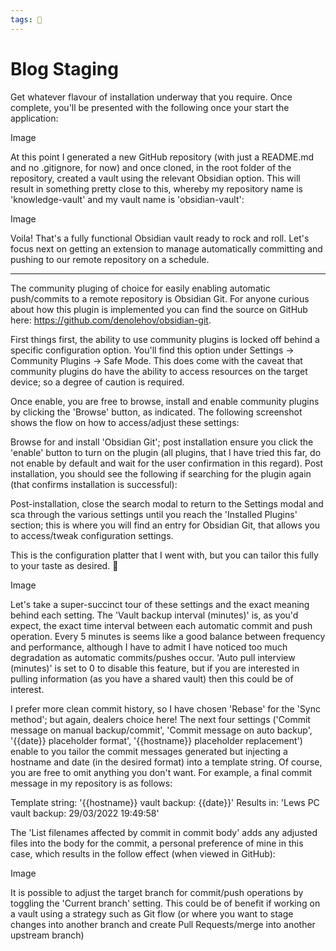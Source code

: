 ```yaml
---
tags: 🧪
---
```


# Blog Staging

Get whatever flavour of installation underway that you require. Once complete, you'll be presented with the following once your start the application:

Image

At this point I generated a new GitHub repository (with just a README.md and no .gitignore, for now) and once cloned, in the root folder of the repository, created a vault using the relevant Obsidian option. This will result in something pretty close to this, whereby my repository name is 'knowledge-vault' and my vault name is 'obsidian-vault':

Image

Voila! That's a fully functional Obsidian vault ready to rock and roll. Let's focus next on getting an extension to manage automatically committing and pushing to our remote repository on a schedule.

---

The community pluging of choice for easily enabling automatic push/commits to a remote repository is Obsidian Git. For anyone curious about how this plugin is implemented you can find the source on GitHub here: https://github.com/denolehov/obsidian-git.

First things first, the ability to use community plugins is locked off behind a specific configuration option. You'll find this option under Settings -> Community Plugins -> Safe Mode. This does come with the caveat that community plugins do have the ability to access resources on the target device; so a degree of caution is required.

Once enable, you are free to browse, install and enable community plugins by clicking the 'Browse' button, as indicated. The following screenshot shows the flow on how to access/adjust these settings:

Browse for and install 'Obsidian Git'; post installation ensure you click the 'enable' button to turn on the plugin (all plugins, that I have tried this far, do not enable by default and wait for the user confirmation in this regard). Post installation, you should see the following if searching for the plugin again (that confirms installation is successful):

Post-installation, close the search modal to return to the Settings modal and sca through the various settings until you reach the 'Installed Plugins' section; this is where you will find an entry for Obsidian Git, that allows you to access/tweak configuration settings.

This is the configuration platter that I went with, but you can tailor this fully to your taste as desired. 🍴

Image

Let's take a super-succinct tour of these settings and the exact meaning behind each setting. The 'Vault backup interval (minutes)' is, as you'd expect, the exact time interval between each automatic commit and push operation. Every 5 minutes is seems like a good balance between frequency and performance, although I have to admit I have noticed too much degradation as automatic commits/pushes occur. 'Auto pull interview (minutes)' is set to 0 to disable this feature, but if you are interested in pulling information (as you have a shared vault) then this could be of interest.

I prefer more clean commit history, so I have chosen 'Rebase' for the 'Sync method'; but again, dealers choice here! The next four settings ('Commit message on manual backup/commit', 'Commit message on auto backup', '{{date}} placeholder format', '{{hostname}} placeholder replacement') enable to you tailor the commit messages generated but injecting a hostname and date (in the desired format) into a template string. Of course, you are free to omit anything you don't want. For example, a final commit message in my repository is as follows:

Template string: '{{hostname}} vault backup: {{date}}'
Results in: 'Lews PC vault backup: 29/03/2022 19:49:58'

The 'List filenames affected by commit in commit body' adds any adjusted files into the body for the commit, a personal preference of mine in this case, which results in the follow effect (when viewed in GitHub):

Image

It is possible to adjust the target branch for commit/push operations by toggling the 'Current branch' setting. This could be of benefit if working on a vault using a strategy such as Git flow (or where you want to stage changes into another branch and create Pull Requests/merge into another upstream branch)
